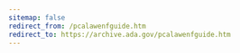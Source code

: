 ```yaml
---
sitemap: false 
redirect_from: /pcalawenfguide.htm 
redirect_to: https://archive.ada.gov/pcalawenfguide.htm 
---
```

